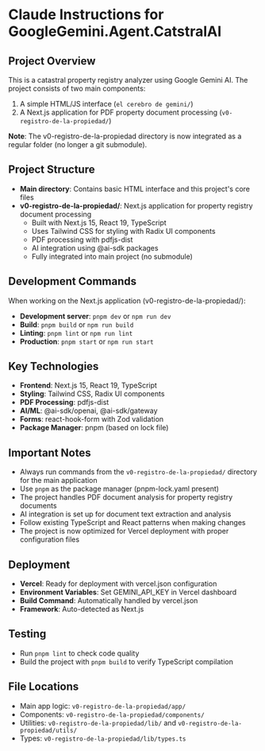 # Claude Instructions for GoogleGemini.Agent.CatstralAI

## Project Overview
This is a catastral property registry analyzer using Google Gemini AI. The project consists of two main components:
1. A simple HTML/JS interface (`el cerebro de gemini/`)
2. A Next.js application for PDF property document processing (`v0-registro-de-la-propiedad/`)

**Note**: The v0-registro-de-la-propiedad directory is now integrated as a regular folder (no longer a git submodule).

## Project Structure
- **Main directory**: Contains basic HTML interface and this project's core files
- **v0-registro-de-la-propiedad/**: Next.js application for property registry document processing
  - Built with Next.js 15, React 19, TypeScript
  - Uses Tailwind CSS for styling with Radix UI components
  - PDF processing with pdfjs-dist
  - AI integration using @ai-sdk packages
  - Fully integrated into main project (no submodule)

## Development Commands
When working on the Next.js application (v0-registro-de-la-propiedad/):
- **Development server**: `pnpm dev` or `npm run dev`
- **Build**: `pnpm build` or `npm run build`
- **Linting**: `pnpm lint` or `npm run lint`
- **Production**: `pnpm start` or `npm run start`

## Key Technologies
- **Frontend**: Next.js 15, React 19, TypeScript
- **Styling**: Tailwind CSS, Radix UI components
- **PDF Processing**: pdfjs-dist
- **AI/ML**: @ai-sdk/openai, @ai-sdk/gateway
- **Forms**: react-hook-form with Zod validation
- **Package Manager**: pnpm (based on lock file)

## Important Notes
- Always run commands from the `v0-registro-de-la-propiedad/` directory for the main application
- Use `pnpm` as the package manager (pnpm-lock.yaml present)
- The project handles PDF document analysis for property registry documents
- AI integration is set up for document text extraction and analysis
- Follow existing TypeScript and React patterns when making changes
- The project is now optimized for Vercel deployment with proper configuration files

## Deployment
- **Vercel**: Ready for deployment with vercel.json configuration
- **Environment Variables**: Set GEMINI_API_KEY in Vercel dashboard
- **Build Command**: Automatically handled by vercel.json
- **Framework**: Auto-detected as Next.js

## Testing
- Run `pnpm lint` to check code quality
- Build the project with `pnpm build` to verify TypeScript compilation

## File Locations
- Main app logic: `v0-registro-de-la-propiedad/app/`
- Components: `v0-registro-de-la-propiedad/components/`
- Utilities: `v0-registro-de-la-propiedad/lib/` and `v0-registro-de-la-propiedad/utils/`
- Types: `v0-registro-de-la-propiedad/lib/types.ts`